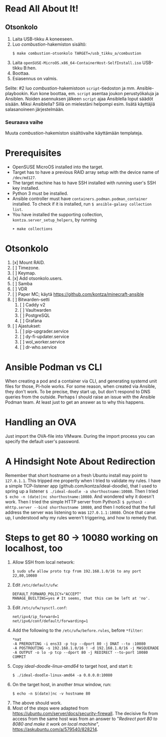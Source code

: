 # Read All About It!

## Otsonkolo
1. Laita USB-tikku A koneeseen.
2. Luo _combustion_-hakemiston sisältö:
   ```
   $ make combustion-otsonkolo TARGET=/usb_tikku_a/combustion
   ```
3. Laita `openSUSE-MicroOS.x86_64-ContainerHost-SelfInstall.iso` USB-tikku B:hen.
4. Boottaa.
5. Esiasennus on valmis.

Selite: #2 luo _combustion_-hakemistoon `script`-tiedoston ja mm. Ansible-playbookin. Kun kone boottaa, em. `script` asentaa joukon perustyökaluja ja Ansiblen. Noiden asennuksen jälkeen `script` ajaa Ansiblella loput säädöt sisään. Miksi Ansiblella? Sillä on mielestäni helpompi esim. lisätä käyttäjiä salasanoineen järjestelmään.

### Seuraava vaihe
Muuta _combustion_-hakemiston sisältövaihe käyttämään templateja.


# Prerequisites
- OpenSUSE MicroOS installed into the target.
- Target has to have a previous RAID array setup with the device name of `/dev/md127`.
- The target machine has to have SSH installed with running user's SSH key installed.
- Python 3 must be installed.
- Ansible controller must have `containers.podman.podman_container` installed. To check if it is installed, run `$ ansible-galaxy collection list`.
- You have installed the supporting collection, `kontza.server_setup_helpers`, by running
   ```
   ➤ make collections
   ```

# Otsonkolo
1. [x] Mount RAID.
2. [ ] Timezone.
3. [ ] Keymap.
4. [x] Add otsonkolo.users.
5. [ ] Samba
6. [ ] VDR
7. [ ] Paper MC; käytä https://github.com/kontza/minecraft-ansible
8. [ ] Bitwarden-setti
   1. [ ] Caddy v2
   2. [ ] Vaultwarden
   3. [ ] PostgreSQL
   4. [ ] Grafana
9. [ ] Ajastukset:
   1. [ ] pip-upgrader.service
   2. [ ] dy-fi-updater.service
   3. [ ] wol_worker.service
   4. [ ] dr-who.service


# Ansible Podman vs CLI
When creating a pod and a container via CLI, and generating systemd unit files for those, Pi-hole works.
For some reason, when created via Ansible, they don't work. To be precise, they start up, but don't respond to DNS queries from the outside.
Perhaps I should raise an issue with the Ansible Podman team. At least just to get an answer as to why this happens.

# Handling an OVA
Just import the OVA-file into VMware. During the import process you can specify the default user's password.

# A Hindsight Note About Redirection
Remember that short hostname on a fresh Ubuntu install may point to `127.0.1.1`. This tripped me propertly when I tried to validate my rules. I have a simple TCP-listener app (github.com/kontza/ideal-doodle), that I used to spring up a listener `$ ./ideal-doodle -a shorthostname:10080`. Then I tried `$ echo -n (date)|nc shorthostname:10080`. And wondered why it doesn't work. Then I tried the simple HTTP server from Python3: `$ python3 -mhttp.server --bind shorthostname 10080`, and then I noticed that the full address the server was listening to was `127.0.1.1:10080`. Once that came up, I understood why my rules weren't triggering, and how to remedy that.

# Steps to get 80 -> 10080 working on localhost, too
1. Allow SSH from local network:<br>
   ```
   $ sudo ufw allow proto tcp from 192.168.1.0/16 to any port 22,80,10080
   ```
1. Edit `/etc/default/ufw`:
   ```
   DEFAULT_FORWARD_POLICY="ACCEPT"
   MANAGE_BUILTINS=yes # It seems, that this can be left at 'no'.
   ```
1. Edit `/etc/ufw/sysctl.conf`:
   ```
   net/ipv4/ip_forward=1
   net/ipv6/conf/default/forwarding=1
   ```
1. Add the following to the `/etc/ufw/before.rules`, before `*filter`:
   ```
   *nat
   -A PREROUTING -i ens33 -p tcp --dport 80 -j DNAT --to :10080
   -A POSTROUTING -s 192.168.1.0/16 ! -d 192.168.1.0/16 -j MASQUERADE
   -A OUTPUT -o lo -p tcp --dport 80 -j REDIRECT --to-port 10080
   COMMIT
   ```
1. Copy *ideal-doodle-linux-amd64* to target host, and start it:
   ```
   $ ./ideal-doodle-linux-amd64 -a 0.0.0.0:10080
   ```
1. On the target host, in another _tmux_ window, run:
   ```
   $ echo -n $(date)|nc -v hostname 80
   ```
1. The above should work.
1. Most of the steps were adapted from https://ubuntu.com/server/docs/security-firewall. The decisive fix from access from the same host was from an answer to "_Redirect port 80 to 8080 and make it work on local machine_", https://askubuntu.com/a/579540/828214.

